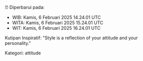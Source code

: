 ⏰ Diperbarui pada:
- WIB: Kamis, 6 Februari 2025 14.24.01 UTC
- WITA: Kamis, 6 Februari 2025 15.24.01 UTC
- WIT: Kamis, 6 Februari 2025 16.24.01 UTC

Kutipan Inspiratif:
"Style is a reflection of your attitude and your personality."


Kategori: attitude

